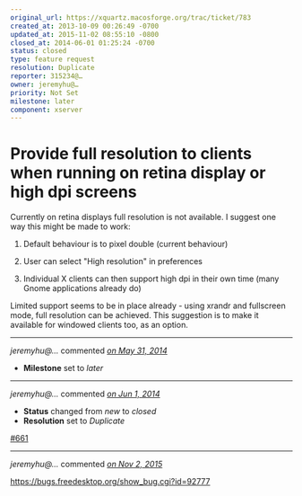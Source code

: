 ```yaml
---
original_url: https://xquartz.macosforge.org/trac/ticket/783
created_at: 2013-10-09 00:26:49 -0700
updated_at: 2015-11-02 08:55:10 -0800
closed_at: 2014-06-01 01:25:24 -0700
status: closed
type: feature request
resolution: Duplicate
reporter: 315234@…
owner: jeremyhu@…
priority: Not Set
milestone: later
component: xserver
---
```


Provide full resolution to clients when running on retina display or high dpi screens
=====================================================================================


Currently on retina displays full resolution is not available. I suggest one way this might be made to work:

1) Default behaviour is to pixel double (current behaviour)

2) User can select "High resolution" in preferences

3) Individual X clients can then support high dpi in their own time (many Gnome applications already do)

Limited support seems to be in place already - using xrandr and fullscreen mode, full resolution can be achieved. This suggestion is to make it available for windowed clients too, as an option.



---

*jeremyhu@…* commented *[on May 31, 2014](https://xquartz.macosforge.org/trac/ticket/783#comment:1 "May 31, 2014 at 4:04 AM PDT")*

-   **Milestone** set to *later*



---

*jeremyhu@…* commented *[on Jun 1, 2014](https://xquartz.macosforge.org/trac/ticket/783#comment:2 "June 1, 2014 at 1:25 AM PDT")*

-   **Status** changed from *new* to *closed*
-   **Resolution** set to *Duplicate*

[\#⁠661](https://xquartz.macosforge.org/trac/ticket/661)



---

*jeremyhu@…* commented *[on Nov 2, 2015](https://xquartz.macosforge.org/trac/ticket/783#comment:200 "November 2, 2015 at 8:55 AM PST")*

<https://bugs.freedesktop.org/show_bug.cgi?id=92777>



